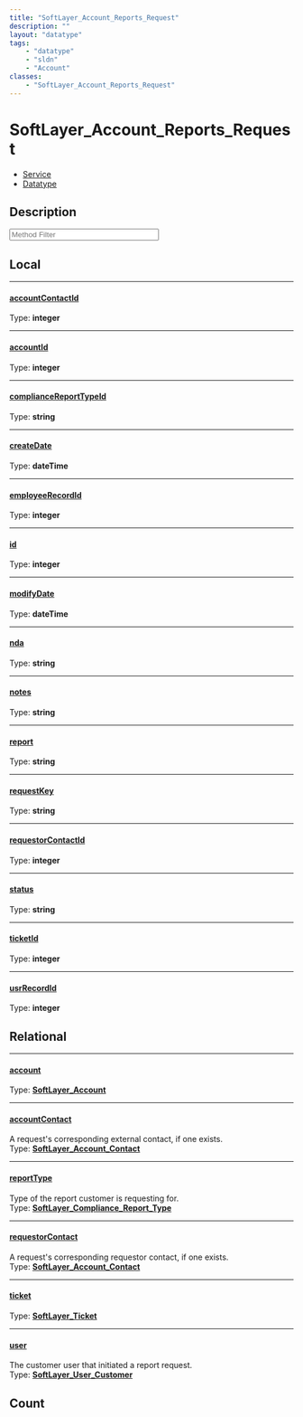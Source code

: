 ```yaml
---
title: "SoftLayer_Account_Reports_Request"
description: ""
layout: "datatype"
tags:
    - "datatype"
    - "sldn"
    - "Account"
classes:
    - "SoftLayer_Account_Reports_Request"
---
```


# SoftLayer_Account_Reports_Request
<div id='service-datatype'>
    <ul id='sldn-reference-tabs'>
    <li id='service'> <a href='/reference/services/SoftLayer_Account_Reports_Request' >Service</a></li>    <li id='datatype'> <a href='/reference/datatypes/SoftLayer_Account_Reports_Request' >Datatype</a></li>
    </ul>
</div>

## Description 






<!-- Service Filer BEGIN -->
<div class="view-filters">
        <div class="clearfix">
            <div class="search-input-box">
                <input placeholder="Method Filter" onkeyup="titleSearch(inputId='prop-input', divId='properties', elementClass='prop-row')" 
                    type="text" id="prop-input" value="" size="30" maxlength="128" class="form-text">
            </div>
        </div>
</div>
<!-- Service Filer END -->

<div id="properties" class="content">
<div id="localProperties" class="prop-content" >

## Local
-----
[accountContactId]: #accountcontactid
#### [accountContactId]
  
<span class="type-label">Type: </span>**integer**

-----
[accountId]: #accountid
#### [accountId]
  
<span class="type-label">Type: </span>**integer**

-----
[complianceReportTypeId]: #compliancereporttypeid
#### [complianceReportTypeId]
  
<span class="type-label">Type: </span>**string**

-----
[createDate]: #createdate
#### [createDate]
  
<span class="type-label">Type: </span>**dateTime**

-----
[employeeRecordId]: #employeerecordid
#### [employeeRecordId]
  
<span class="type-label">Type: </span>**integer**

-----
[id]: #id
#### [id]
  
<span class="type-label">Type: </span>**integer**

-----
[modifyDate]: #modifydate
#### [modifyDate]
  
<span class="type-label">Type: </span>**dateTime**

-----
[nda]: #nda
#### [nda]
  
<span class="type-label">Type: </span>**string**

-----
[notes]: #notes
#### [notes]
  
<span class="type-label">Type: </span>**string**

-----
[report]: #report
#### [report]
  
<span class="type-label">Type: </span>**string**

-----
[requestKey]: #requestkey
#### [requestKey]
  
<span class="type-label">Type: </span>**string**

-----
[requestorContactId]: #requestorcontactid
#### [requestorContactId]
  
<span class="type-label">Type: </span>**integer**

-----
[status]: #status
#### [status]
  
<span class="type-label">Type: </span>**string**

-----
[ticketId]: #ticketid
#### [ticketId]
  
<span class="type-label">Type: </span>**integer**

-----
[usrRecordId]: #usrrecordid
#### [usrRecordId]
  
<span class="type-label">Type: </span>**integer**

</div>
<!-- LOCAL PROPERTY END -->

<div id="relationalProperties"  class="prop-content" >

## Relational
-----
[account]: #account
#### [account]
  
<span class="type-label">Type: </span>**<a href='/reference/datatypes/SoftLayer_Account'>SoftLayer_Account </a>**

-----
[accountContact]: #accountcontact
#### [accountContact]
A request's corresponding external contact, if one exists.  
<span class="type-label">Type: </span>**<a href='/reference/datatypes/SoftLayer_Account_Contact'>SoftLayer_Account_Contact </a>**

-----
[reportType]: #reporttype
#### [reportType]
Type of the report customer is requesting for.  
<span class="type-label">Type: </span>**<a href='/reference/datatypes/SoftLayer_Compliance_Report_Type'>SoftLayer_Compliance_Report_Type </a>**

-----
[requestorContact]: #requestorcontact
#### [requestorContact]
A request's corresponding requestor contact, if one exists.  
<span class="type-label">Type: </span>**<a href='/reference/datatypes/SoftLayer_Account_Contact'>SoftLayer_Account_Contact </a>**

-----
[ticket]: #ticket
#### [ticket]
  
<span class="type-label">Type: </span>**<a href='/reference/datatypes/SoftLayer_Ticket'>SoftLayer_Ticket </a>**

-----
[user]: #user
#### [user]
The customer user that initiated a report request.  
<span class="type-label">Type: </span>**<a href='/reference/datatypes/SoftLayer_User_Customer'>SoftLayer_User_Customer </a>**


## Count
</div>


